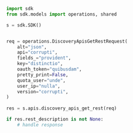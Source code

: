 <!-- Start SDK Example Usage -->
```python
import sdk
from sdk.models import operations, shared

s = sdk.SDK()


req = operations.DiscoveryApisGetRestRequest(
    alt="json",
    api="corrupti",
    fields_="provident",
    key="distinctio",
    oauth_token="quibusdam",
    pretty_print=False,
    quota_user="unde",
    user_ip="nulla",
    version="corrupti",
)
    
res = s.apis.discovery_apis_get_rest(req)

if res.rest_description is not None:
    # handle response
```
<!-- End SDK Example Usage -->